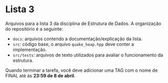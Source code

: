 # Lista 3
Arquivos para a lista 3 da disciplina de Estrutura de Dados. A organização do repositório é a seguinte:

- `docs`: arquivos contendo a documentação/explicação da lista.
- `src`: código base, o arquivo `quake_heap.hpp` deve conter a implementação.
- `src/tests`: arquivos de texto utilizados para avaliar o funcionamento da estrutura.

Quando terminar a tarefa, você deve adicionar uma TAG com o nome de FINAL até às __23:59 de 8 de abril__.
